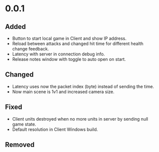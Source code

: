 # 0.0.1

## Added

  * Button to start local game in Client and show IP address.
  * Reload between attacks and changed hit time for different health change feedback.
  * Latency with server in connection debug info.
  * Release notes window with toggle to auto open on start.

## Changed

  * Latency uses now the packet index (byte) instead of sending the time.
  * Now main scene is 1v1 and increased camera size.

## Fixed

  * Client units destroyed when no more units in server by sending null game state.
  * Default resolution in Client Windows build.

## Removed